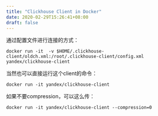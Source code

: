 ```yaml
---
title: "Clickhouse Client in Docker"
date: 2020-02-29T15:26:41+08:00
draft: false
---
```


通过配置文件进行连接的方式：

```shell
docker run -it  -v $HOME/.clickhouse-client/oldch.xml:/root/.clickhouse-client/config.xml yandex/clickhouse-client
```

当然也可以直接运行这个client的命令：

```shell
docker run -it yandex/clickhouse-client
```

如果不要compression，可以这么传：

```shell
docker run -it yandex/clickhouse-client --compression=0
```
